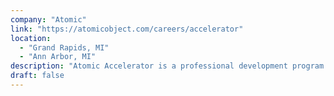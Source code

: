 ```yaml
---
company: "Atomic"
link: "https://atomicobject.com/careers/accelerator"
location: 
  - "Grand Rapids, MI"
  - "Ann Arbor, MI"
description: "Atomic Accelerator is a professional development program for recent computer science grads."
draft: false
---
```

